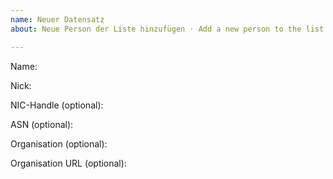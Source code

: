 ```yaml
---
name: Neuer Datensatz
about: Neue Person der Liste hinzufügen · Add a new person to the list

---
```


<!-- Bitte nach Moeglichkeit als PR, nicht als Issue, schicken -->
<!-- Bitte fülle die folgenden Zeilen aus: -->

Name: 

Nick: 

NIC-Handle (optional):

ASN (optional):

Organisation (optional):  

Organisation URL (optional):
